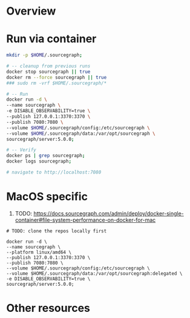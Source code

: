 # Overview


# Run via container
```bash
mkdir -p $HOME/.sourcegraph;

# -- cleanup from previous runs
docker stop sourcegraph || true
docker rm --force sourcegraph || true
### sudo rm -vrf $HOME/.sourcegraph/*

# -- Run
docker run -d \
--name sourcegraph \
-e DISABLE_OBSERVABILITY=true \
--publish 127.0.0.1:3370:3370 \
--publish 7080:7080 \
--volume $HOME/.sourcegraph/config:/etc/sourcegraph \
--volume $HOME/.sourcegraph/data:/var/opt/sourcegraph \
sourcegraph/server:5.0.0;

# -- Verify
docker ps | grep sourcegraph;
docker logs sourcegraph;

# navigate to http://localhost:7080
```


# MacOS specific
1. TODO: https://docs.sourcegraph.com/admin/deploy/docker-single-container#file-system-performance-on-docker-for-mac
```
# TODO: clone the repos locally first

docker run -d \
--name sourcegraph \
--platform linux/amd64 \
--publish 127.0.0.1:3370:3370 \
--publish 7080:7080 \
--volume $HOME/.sourcegraph/config:/etc/sourcegraph \
--volume $HOME/.sourcegraph/data:/var/opt/sourcegraph:delegated \
-e DISABLE_OBSERVABILITY=true \
sourcegraph/server:5.0.0;
```


# Other resources
